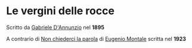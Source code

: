# Le vergini delle rocce
Scritto da [Gabriele D'Annunzio](Gabriele%20D'Annunzio.md) nel **1895**

A contrario di [Non chiederci la parola](Non%20chiederci%20la%20parola.md) di [Eugenio Montale](Eugenio%20Montale.md) scritta nel **1923** 